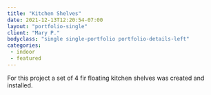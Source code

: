 ```yaml
---
title: "Kitchen Shelves"
date: 2021-12-13T12:20:54-07:00
layout: "portfolio-single"
client: "Mary P."
bodyclass: "single single-portfolio portfolio-details-left"
categories:
 - indoor
 - featured
---
```

For this project a set of 4 fir floating kitchen shelves was created and installed.
